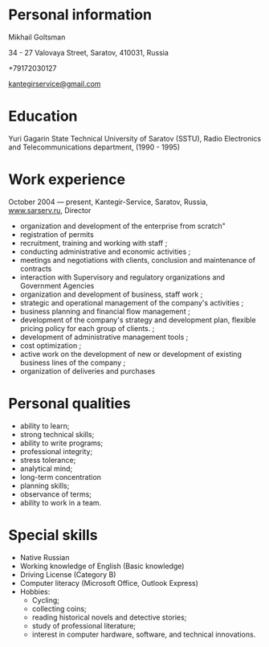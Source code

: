 # Personal information

Mikhail Goltsman

34 - 27 Valovaya Street, Saratov, 410031, Russia

+79172030127

kantegirservice@gmail.com

# Education

Yuri Gagarin State Technical University of Saratov (SSTU), Radio Electronics and Telecommunications department, (1990 - 1995)

# Work experience

October 2004 — present, Kantegir-Service, Saratov, Russia, www.sarserv.ru, Director

* organization and development of the enterprise from scratch"
* registration of permits
* recruitment, training and working with staff ;
* conducting administrative and economic activities ;
* meetings and negotiations with clients, conclusion and maintenance of contracts
* interaction with Supervisory and regulatory organizations and Government Agencies
* organization and development of business, staff work ;
* strategic and operational management of the company's activities ;
* business planning and financial flow management ;
* development of the company's strategy and development plan, flexible pricing policy for each group of clients. ;
* development of administrative management tools ;
* cost optimization ;
* active work on the development of new or development of existing business lines of the company ;
* organization of deliveries and purchases

# Personal qualities

* ability to learn;
* strong technical skills;
* ability to write programs;
* professional integrity;
* stress tolerance;
* analytical mind;
* long-term concentration
* planning skills;
* observance of terms;
* ability to work in a team.

# Special skills

* Native Russian
* Working knowledge of English (Basic knowledge)
* Driving License (Category B)
* Computer literacy (Microsoft Office, Outlook Express)
* Hobbies:
  - Cycling;
  - collecting coins;
  - reading historical novels and detective stories;
  - study of professional literature;
  - interest in computer hardware, software, and technical innovations.